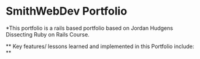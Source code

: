 # SmithWebDev Portfolio
*This portfolio is a rails based portfolio based on Jordan Hudgens Dissecting Ruby on Rails Course. 

** Key features/ lessons learned and implemented in this Portfolio include: **

